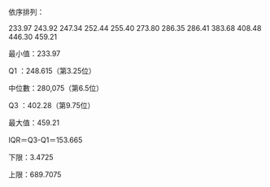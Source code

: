 依序排列：

233.97  243.92  247.34  252.44  255.40  273.80  286.35  286.41  383.68  408.48  446.30  459.21

最小值：233.97

Q1    ：248.615（第3.25位）

中位數：280,075（第6.5位）

Q3    ：402.28（第9.75位）

最大值：459.21

IQR＝Q3-Q1＝153.665

下限：3.4725

上限：689.7075









